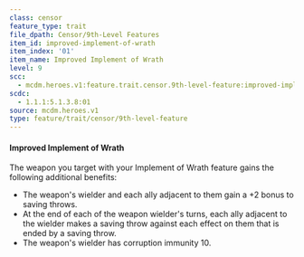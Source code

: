 ```yaml
---
class: censor
feature_type: trait
file_dpath: Censor/9th-Level Features
item_id: improved-implement-of-wrath
item_index: '01'
item_name: Improved Implement of Wrath
level: 9
scc:
  - mcdm.heroes.v1:feature.trait.censor.9th-level-feature:improved-implement-of-wrath
scdc:
  - 1.1.1:5.1.3.8:01
source: mcdm.heroes.v1
type: feature/trait/censor/9th-level-feature
---
```


#### Improved Implement of Wrath

The weapon you target with your Implement of Wrath feature gains the following additional benefits:

- The weapon's wielder and each ally adjacent to them gain a +2 bonus to saving throws.
- At the end of each of the weapon wielder's turns, each ally adjacent to the wielder makes a saving throw against each effect on them that is ended by a saving throw.
- The weapon's wielder has corruption immunity 10.

